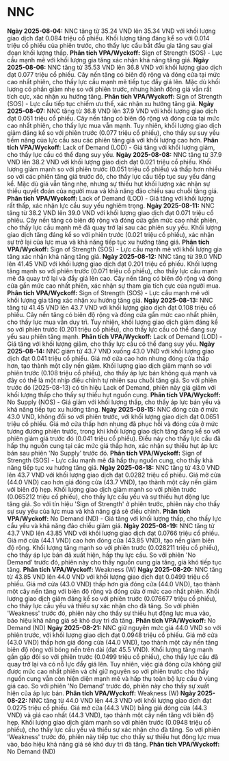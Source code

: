 # NNC

**Ngày 2025-08-04:** NNC tăng từ 35.24 VND lên 35.34 VND với khối lượng giao dịch đạt 0.084 triệu cổ phiếu. Khối lượng tăng đáng kể so với 0.014 triệu cổ phiếu của phiên trước, cho thấy lực cầu bắt đầu gia tăng sau giai đoạn khối lượng thấp. **Phân tích VPA/Wyckoff:** Sign of Strength (SOS) - Lực cầu mạnh mẽ với khối lượng gia tăng xác nhận khả năng tăng giá.
**Ngày 2025-08-06:** NNC tăng từ 35.53 VND lên 36.8 VND với khối lượng giao dịch đạt 0.077 triệu cổ phiếu. Cây nến tăng có biên độ rộng và đóng cửa tại mức cao nhất phiên, cho thấy lực cầu mạnh mẽ tiếp tục đẩy giá lên. Mặc dù khối lượng có phần giảm nhẹ so với phiên trước, nhưng hành động giá vẫn rất tích cực, xác nhận xu hướng tăng. **Phân tích VPA/Wyckoff:** Sign of Strength (SOS) - Lực cầu tiếp tục chiếm ưu thế, xác nhận xu hướng tăng giá.
**Ngày 2025-08-07:** NNC tăng từ 36.8 VND lên 37.9 VND với khối lượng giao dịch đạt 0.051 triệu cổ phiếu. Cây nến tăng có biên độ rộng và đóng cửa tại mức cao nhất phiên, cho thấy lực mua vẫn mạnh. Tuy nhiên, khối lượng giao dịch giảm đáng kể so với phiên trước (0.077 triệu cổ phiếu), cho thấy sự suy yếu tiềm năng của lực cầu sau các phiên tăng giá với khối lượng cao hơn. **Phân tích VPA/Wyckoff:** Lack of Demand (LOD) - Giá tăng với khối lượng giảm, cho thấy lực cầu có thể đang suy yếu.
**Ngày 2025-08-08:** NNC tăng từ 37.9 VND lên 38.2 VND với khối lượng giao dịch đạt 0.021 triệu cổ phiếu. Khối lượng giảm mạnh so với phiên trước (0.051 triệu cổ phiếu) và thấp hơn nhiều so với các phiên tăng giá trước đó, cho thấy lực cầu tiếp tục suy yếu đáng kể. Mặc dù giá vẫn tăng nhẹ, nhưng sự thiếu hụt khối lượng xác nhận sự thiếu quyết đoán của người mua và khả năng đảo chiều sau chuỗi tăng giá. **Phân tích VPA/Wyckoff:** Lack of Demand (LOD) - Giá tăng với khối lượng rất thấp, xác nhận lực cầu suy yếu nghiêm trọng.
**Ngày 2025-08-11:** NNC tăng từ 38.2 VND lên 39.0 VND với khối lượng giao dịch đạt 0.071 triệu cổ phiếu. Cây nến tăng có biên độ rộng và đóng cửa gần mức cao nhất phiên, cho thấy lực cầu mạnh mẽ đã quay trở lại sau các phiên suy yếu. Khối lượng giao dịch tăng đáng kể so với phiên trước (0.021 triệu cổ phiếu), xác nhận sự trở lại của lực mua và khả năng tiếp tục xu hướng tăng giá. **Phân tích VPA/Wyckoff:** Sign of Strength (SOS) - Lực cầu mạnh mẽ với khối lượng gia tăng xác nhận khả năng tăng giá.
**Ngày 2025-08-12:** NNC tăng từ 39.0 VND lên 41.45 VND với khối lượng giao dịch đạt 0.201 triệu cổ phiếu. Khối lượng tăng mạnh so với phiên trước (0.071 triệu cổ phiếu), cho thấy lực cầu mạnh mẽ đã quay trở lại và đẩy giá lên cao. Cây nến tăng có biên độ rộng và đóng cửa gần mức cao nhất phiên, xác nhận sự tham gia tích cực của người mua. **Phân tích VPA/Wyckoff:** Sign of Strength (SOS) - Lực cầu mạnh mẽ với khối lượng gia tăng xác nhận xu hướng tăng giá.
**Ngày 2025-08-13:** NNC tăng từ 41.45 VND lên 43.7 VND với khối lượng giao dịch đạt 0.108 triệu cổ phiếu. Cây nến tăng có biên độ rộng và đóng cửa gần mức cao nhất phiên, cho thấy lực mua vẫn duy trì. Tuy nhiên, khối lượng giao dịch giảm đáng kể so với phiên trước (0.201 triệu cổ phiếu), cho thấy lực cầu có thể đang suy yếu sau phiên tăng mạnh. **Phân tích VPA/Wyckoff:** Lack of Demand (LOD) - Giá tăng với khối lượng giảm, cho thấy lực cầu có thể đang suy yếu.
**Ngày 2025-08-14:** NNC giảm từ 43.7 VND xuống 43.0 VND với khối lượng giao dịch đạt 0.041 triệu cổ phiếu. Giá mở cửa cao hơn nhưng đóng cửa thấp hơn, tạo thành một cây nến giảm. Khối lượng giao dịch giảm mạnh so với phiên trước (0.108 triệu cổ phiếu), cho thấy áp lực bán không quá mạnh và đây có thể là một nhịp điều chỉnh tự nhiên sau chuỗi tăng giá. So với phiên trước đó (2025-08-13) có tín hiệu Lack of Demand, phiên này giá giảm với khối lượng thấp cho thấy sự thiếu hụt nguồn cung. **Phân tích VPA/Wyckoff:** No Supply (NOS) - Giá giảm với khối lượng thấp, cho thấy áp lực bán yếu và khả năng tiếp tục xu hướng tăng.
**Ngày 2025-08-15:** NNC đóng cửa ở mức 43.0 VND, không đổi so với phiên trước, với khối lượng giao dịch đạt 0.0651 triệu cổ phiếu. Giá mở cửa thấp hơn nhưng đã phục hồi và đóng cửa ở mức tương đương phiên trước, trong khi khối lượng giao dịch tăng đáng kể so với phiên giảm giá trước đó (0.041 triệu cổ phiếu). Điều này cho thấy lực cầu đã hấp thụ nguồn cung tại các mức giá thấp hơn, xác nhận sự thiếu hụt áp lực bán sau phiên 'No Supply' trước đó. **Phân tích VPA/Wyckoff:** Sign of Strength (SOS) - Lực cầu mạnh mẽ đã hấp thụ nguồn cung, cho thấy khả năng tiếp tục xu hướng tăng giá.
**Ngày 2025-08-18:** NNC tăng từ 43.0 VND lên 43.7 VND với khối lượng giao dịch đạt 0.0282 triệu cổ phiếu. Giá mở cửa (44.0 VND) cao hơn giá đóng cửa (43.7 VND), tạo thành một cây nến giảm với biên độ hẹp. Khối lượng giao dịch giảm mạnh so với phiên trước (0.065212 triệu cổ phiếu), cho thấy lực cầu yếu và sự thiếu hụt động lực tăng giá. So với tín hiệu 'Sign of Strength' ở phiên trước, phiên này cho thấy sự suy yếu của lực mua và khả năng giá sẽ điều chỉnh. **Phân tích VPA/Wyckoff:** No Demand (ND) - Giá tăng với khối lượng thấp, cho thấy lực cầu yếu và khả năng đảo chiều giảm giá.
**Ngày 2025-08-19:** NNC tăng từ 43.7 VND lên 43.85 VND với khối lượng giao dịch đạt 0.0766 triệu cổ phiếu. Giá mở cửa (44.1 VND) cao hơn đóng cửa (43.85 VND), tạo nến giảm biên độ rộng. Khối lượng tăng mạnh so với phiên trước (0.028211 triệu cổ phiếu), cho thấy áp lực bán đã xuất hiện, hấp thụ lực cầu. So với phiên 'No Demand' trước đó, phiên này cho thấy nguồn cung gia tăng, giá khó tiếp tục tăng. **Phân tích VPA/Wyckoff:** Weakness (W)
**Ngày 2025-08-20:** NNC tăng từ 43.85 VND lên 44.0 VND với khối lượng giao dịch đạt 0.0499 triệu cổ phiếu. Giá mở cửa (43.0 VND) thấp hơn giá đóng cửa (44.0 VND), tạo thành một cây nến tăng với biên độ rộng và đóng cửa ở mức cao nhất phiên. Khối lượng giao dịch giảm đáng kể so với phiên trước (0.076677 triệu cổ phiếu), cho thấy lực cầu yếu và thiếu sự xác nhận cho đà tăng. So với phiên 'Weakness' trước đó, phiên này cho thấy sự thiếu hụt động lực mua vào, báo hiệu khả năng giá sẽ khó duy trì đà tăng. **Phân tích VPA/Wyckoff:** No Demand (ND)
**Ngày 2025-08-21:** NNC giữ nguyên mức giá 44.0 VND so với phiên trước, với khối lượng giao dịch đạt 0.0948 triệu cổ phiếu. Giá mở cửa (43.0 VND) thấp hơn giá đóng cửa (44.0 VND), tạo thành một cây nến tăng biên độ rộng với bóng nến trên dài (đạt 45.5 VND). Khối lượng tăng mạnh gần gấp đôi so với phiên trước (0.0499 triệu cổ phiếu), cho thấy lực cầu đã quay trở lại và có nỗ lực đẩy giá lên. Tuy nhiên, việc giá đóng cửa không giữ được mức cao nhất phiên và chỉ giữ nguyên so với phiên trước cho thấy nguồn cung vẫn còn hiện diện mạnh mẽ và hấp thụ toàn bộ lực cầu ở vùng giá cao. So với phiên 'No Demand' trước đó, phiên này cho thấy sự xuất hiện của áp lực bán. **Phân tích VPA/Wyckoff:** Weakness (W)
**Ngày 2025-08-22:** NNC tăng từ 44.0 VND lên 44.3 VND với khối lượng giao dịch đạt 0.0275 triệu cổ phiếu. Giá mở cửa (44.3 VND) bằng giá đóng cửa (44.3 VND) và giá cao nhất (44.3 VND), tạo thành một cây nến tăng với biên độ hẹp. Khối lượng giao dịch giảm mạnh so với phiên trước (0.0948 triệu cổ phiếu), cho thấy lực cầu yếu và thiếu sự xác nhận cho đà tăng. So với phiên 'Weakness' trước đó, phiên này tiếp tục cho thấy sự thiếu hụt động lực mua vào, báo hiệu khả năng giá sẽ khó duy trì đà tăng. **Phân tích VPA/Wyckoff:** No Demand (ND)

